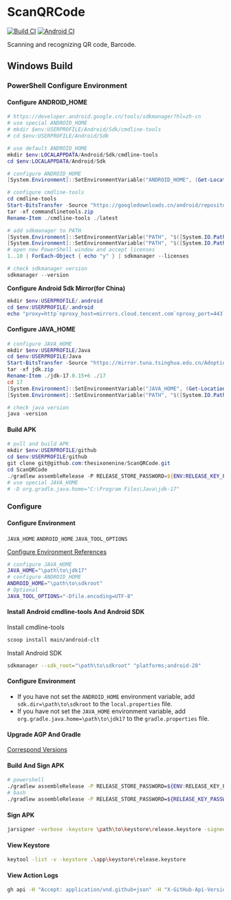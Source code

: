 # ScanQRCode

[![Build CI](https://github.com/thesixonenine/ScanQRCode/actions/workflows/build.yml/badge.svg?branch=master)](https://github.com/thesixonenine/ScanQRCode/actions/workflows/build.yml)
[![Android CI](https://github.com/thesixonenine/ScanQRCode/actions/workflows/android.yml/badge.svg?branch=master)](https://github.com/thesixonenine/ScanQRCode/actions/workflows/android.yml)


Scanning and recognizing QR code, Barcode.


## Windows Build

### PowerShell Configure Environment

#### Configure ANDROID_HOME

```powershell
# https://developer.android.google.cn/tools/sdkmanager?hl=zh-cn
# use special ANDROID_HOME
# mkdir $env:USERPROFILE/Android/Sdk/cmdline-tools
# cd $env:USERPROFILE/Android/Sdk

# use default ANDROID_HOME
mkdir $env:LOCALAPPDATA/Android/Sdk/cmdline-tools
cd $env:LOCALAPPDATA/Android/Sdk

# configure ANDROID_HOME
[System.Environment]::SetEnvironmentVariable("ANDROID_HOME", (Get-Location).Path, "USER")

# configure cmdline-tools
cd cmdline-tools
Start-BitsTransfer -Source "https://googledownloads.cn/android/repository/commandlinetools-win-13114758_latest.zip" -Destination "commandlinetools.zip"
tar -xf commandlinetools.zip
Rename-Item ./cmdline-tools ./latest

# add sdkmanager to PATH
[System.Environment]::SetEnvironmentVariable("PATH", "$([System.IO.Path]::Combine([System.Environment]::GetEnvironmentVariable('ANDROID_HOME', 'User'), 'cmdline-tools\latest\bin'));$([System.Environment]::GetEnvironmentVariable('PATH', 'User'))", "User")
[System.Environment]::SetEnvironmentVariable("PATH", "$([System.IO.Path]::Combine([System.Environment]::GetEnvironmentVariable('ANDROID_HOME', 'User'), 'platform-tools'));$([System.Environment]::GetEnvironmentVariable('PATH', 'User'))", "User")
# open new PowerShell window and accept licenses
1..10 | ForEach-Object { echo "y" } | sdkmanager --licenses

# check sdkmanager version
sdkmanager --version
```

**Configure Android Sdk Mirror(for China)**

```powershell
mkdir $env:USERPROFILE/.android
cd $env:USERPROFILE/.android
echo "proxy=http`nproxy_host=mirrors.cloud.tencent.com`nproxy_port=443`nno_https=false" > ./repositories.cfg
```

#### Configure JAVA_HOME

```powershell
# configure JAVA_HOME
mkdir $env:USERPROFILE/Java
cd $env:USERPROFILE/Java
Start-BitsTransfer -Source "https://mirror.tuna.tsinghua.edu.cn/Adoptium/17/jdk/x64/windows/OpenJDK17U-jdk_x64_windows_hotspot_17.0.15_6.zip" -Destination "jdk.zip"
tar -xf jdk.zip
Rename-Item ./jdk-17.0.15+6 ./17
cd 17
[System.Environment]::SetEnvironmentVariable("JAVA_HOME", (Get-Location).Path, "USER")
[System.Environment]::SetEnvironmentVariable("PATH", "$([System.IO.Path]::Combine([System.Environment]::GetEnvironmentVariable('JAVA_HOME', 'User'), 'bin'));$([System.Environment]::GetEnvironmentVariable('PATH', 'User'))", "User")

# check java version
java -version
```

#### Build APK

```powershell
# pull and build APK
mkdir $env:USERPROFILE/github
cd $env:USERPROFILE/github
git clone git@github.com:thesixonenine/ScanQRCode.git
cd ScanQRCode
./gradlew assembleRelease -P RELEASE_STORE_PASSWORD=${ENV:RELEASE_KEY_PASSWORD} -P RELEASE_KEY_ALIAS=${ENV:RELEASE_KEY_ALIAS} -P RELEASE_KEY_PASSWORD=${ENV:RELEASE_KEY_PASSWORD}
# use special JAVA_HOME
# -D org.gradle.java.home="C:\Program Files\Java\jdk-17"
```

### Configure

#### Configure Environment

`JAVA_HOME` `ANDROID_HOME` `JAVA_TOOL_OPTIONS`

[Configure Environment References](https://blog.thesixonenine.site/p/windows/#configure-environment)

```bash
# configure JAVA_HOME
JAVA_HOME="\path\to\jdk17"
# configure ANDROID_HOME
ANDROID_HOME="\path\to\sdkroot"
# Optional
JAVA_TOOL_OPTIONS="-Dfile.encoding=UTF-8"
```

#### Install Android cmdline-tools And Android SDK

Install cmdline-tools

```bash
scoop install main/android-clt
```

Install Android SDK

```bash
sdkmanager --sdk_root="\path\to\sdkroot" "platforms;android-28"
```

#### Configure Environment

- If you have not set the `ANDROID_HOME` environment variable, add `sdk.dir=\path\to\sdkroot` to the `local.properties` file.
- If you have not set the `JAVA_HOME` environment variable, add `org.gradle.java.home=\path\to\jdk17` to the `gradle.properties` file.

#### Upgrade AGP And Gradle

[Correspond Versions](https://developer.android.com/build/releases/gradle-plugin#updating-gradle)

#### Build And Sign APK

```bash
# powershell
./gradlew assembleRelease -P RELEASE_STORE_PASSWORD=${ENV:RELEASE_KEY_PASSWORD} -P RELEASE_KEY_ALIAS=${ENV:RELEASE_KEY_ALIAS} -P RELEASE_KEY_PASSWORD=${ENV:RELEASE_KEY_PASSWORD}
# bash
./gradlew assembleRelease -P RELEASE_STORE_PASSWORD=${RELEASE_KEY_PASSWORD} -P RELEASE_KEY_ALIAS=${RELEASE_KEY_ALIAS} -P RELEASE_KEY_PASSWORD=${RELEASE_KEY_PASSWORD}
```

#### Sign APK

```bash
jarsigner -verbose -keystore \path\to\keystore\release.keystore -signedjar .\app\build\outputs\apk\release\app-release-signed.apk .\app\build\outputs\apk\release\app-release-unsigned.apk keystorealias
```

#### View Keystore

```bash
keytool -list -v -keystore .\app\keystore\release.keystore
```

#### View Action Logs

```bash
gh api -H "Accept: application/vnd.github+json" -H "X-GitHub-Api-Version: 2022-11-28" /repos/thesixonenine/ScanQRCode/actions/runs --paginate --jq '.workflow_runs[] | select(.conclusion != "") | .id'
```
